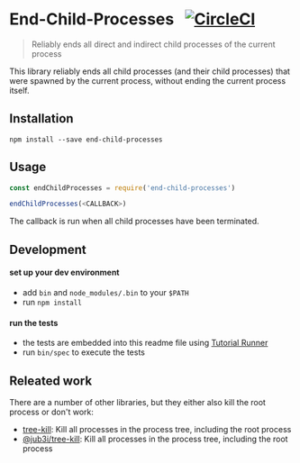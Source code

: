 # End-Child-Processes &nbsp; [![CircleCI](https://circleci.com/gh/kevgo/end-child-processes.svg?style=shield)](https://circleci.com/gh/kevgo/end-child-processes)

> Reliably ends all direct and indirect child processes of the current process

This library reliably ends all child processes (and their child processes)
that were spawned by the current process,
without ending the current process itself.

## Installation

```
npm install --save end-child-processes
```

## Usage

```js
const endChildProcesses = require('end-child-processes')

endChildProcesses(<CALLBACK>)
```

The callback is run when all child processes have been terminated.

## Development

#### set up your dev environment

- add `bin` and `node_modules/.bin` to your `$PATH`
- run `npm install`

#### run the tests

- the tests are embedded into this readme file using [Tutorial Runner](https://github.com/Originate/tutorial-runner)
- run `bin/spec` to execute the tests

## Releated work

There are a number of other libraries,
but they either also kill the root process
or don't work:

- [tree-kill](https://github.com/pkrumins/node-tree-kill): Kill all processes in the process tree, including the root process
- [@jub3i/tree-kill](https://github.com/jub3i/tree-kill): Kill all processes in the process tree, including the root process
